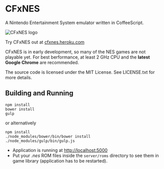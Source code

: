 # CFxNES

A Nintendo Entertainment System emulator written in CoffeeScript.

![CFxNES logo](https://raw.githubusercontent.com/jpikl/cfxnes/master/client/images/logo-md.png)

Try CFxNES out at [cfxnes.heroku.com](http://cfxnes.herokuapp.com)

CFxNES is in early development, so many of the NES games are not playable yet.
For best berformance, at least 2 GHz CPU and the **latest Google Chrome**
are recommended.

The source code is licensed under the MIT License.
See LICENSE.txt for more details.

## Building and Running

    npm install
    bower install
    gulp

or alternatively

    npm install
    ./node_modules/bower/bin/bower install
    ./node_modules/gulp/bin/gulp.js


* Application is running at <http://localhost:5000>
* Put your *.nes* ROM files inside the `server/roms` directory to see them in game library (application has to be restarted).
